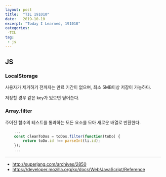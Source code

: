 ```yaml
---
layout: post
title:  "TIL 191010"
date:   2019-10-10
excerpt: "Today I Learned, 191010"
categories: 
 -TIL
tag:
 - js
---
```


## JS

### LocalStorage
사용자가 제거하기 전까지는 만료 기간이 없으며, 최소 5MB이상 저장이 가능하다.

저장할 경우 같은 key가 있으면 덮어쓴다.

### Array.filter

주어진 함수의 테스트를 통과하는 모든 요소를 모아 새로운 배열로 반환한다.

```js
    ...
    const cleanToDos = toDos.filter(function(toDo) {
        return toDo.id !== parseInt(li.id);
    });
    ...
```

------------
* http://superjang.com/archives/2850
* https://developer.mozilla.org/ko/docs/Web/JavaScript/Reference